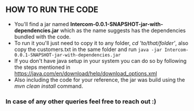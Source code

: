 ## HOW TO RUN THE CODE

* You'll find a jar named **Intercom-0.0.1-SNAPSHOT-jar-with-dependencies.jar** which as the name suggests has the dependencies bundled with the code.
* To run it you'll just need to copy it to any folder, *cd 'to/that/folder'*, also copy the customers.txt in the same folder and run `java -jar Intercom-0.0.1-SNAPSHOT-jar-with-dependencies.jar`
* If you don't have java setup in your system you can do so by following the steps mentioned in https://java.com/en/download/help/download_options.xml
* Also including the code for your reference, the jar was build using the *mvn clean install* command.

### In case of any other queries feel free to reach out :)